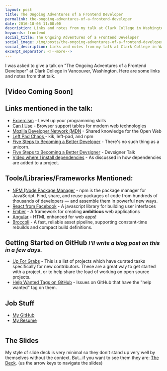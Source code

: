 ```yaml
---
layout: post
title: The Ongoing Adventures of a Frontend Developer
permalink: the-ongoing-adventures-of-a-frontend-developer
date: 2016-10-05 11:00:00
description: Links and notes from my talk at Clark College in Washington.
keywords: frontend
social_title: The Ongoing Adventures of a Frontend Developer
social_image: /img/posts/the-ongoing-adventures-of-a-frontend-developer.jpg
social_description: Links and notes from my talk at Clark College in Washington about what a day in the life of a frontend web developer is like.
excerpt_separator: <!--more-->
---
```


I was asked to give a talk on "The Ongoing Adventures of a Frontend Developer" at Clark College in Vancouver, Washington. Here are some links and notes from that talk.

<!--more-->

## [Video Coming Soon]

## Links mentioned in the talk:
* <a target="_blank" href="http://exercism.io/">Excercism</a> - Level up your programming skills
* <a target="_blank" href="http://caniuse.com/">Can I Use</a> - Browser support tables for modern web technologies
* <a target="_blank" href="https://developer.mozilla.org/en-US/">Mozilla Developer Network (MDN</a> - Shared knowledge for the Open Web
* <a target="_blank" href="http://blog.npmjs.org/post/141577284765/kik-left-pad-and-npm">Left Pad Chaos </a> - kik, left-pad, and npm
* <a target="_blank" href="/five-steps-to-becoming-a-better-developer">Five Steps to Becoming a Better Developer</a> - There's no such thing as a unicorn.
* <a target="_blank" href="/devsigner2016">Five Steps to Becoming a Better Devsigner</a> - Devsigner Talk
* <a target="_blank" href="https://youtu.be/6FN7QU1ZxqA?list=PLHYmM0rBloyTelftsYtk93VgunoYmNkc5">Video where I install dependencies</a> - As discussed in how dependencies are added to a project.

## Tools/Libraries/Frameworks Mentioned:
* <a target="_blank" href="https://www.npmjs.com/">NPM (Node Package Manager</a> - npm is the package manager for JavaScript. Find, share, and reuse packages of code from hundreds of thousands of developers — and assemble them in powerful new ways.
* <a target="_blank" href="https://facebook.github.io/react/">React from Facebook</a> - A javascript library for building user interfaces
* <a target="_blank" href="http://emberjs.com/">Ember</a> - A framework for creating **ambitious** web applications
* <a target="_blank" href="https://angularjs.org/">Angular</a> - HTML enhanced for web apps!
* <a target="_blank" href="https://github.com/broccolijs/broccoli">Broccoli</a> - A fast, reliable asset pipeline, supporting constant-time rebuilds and compact build definitions.

## Getting Started on GitHub <small>*I'll write a blog post on this in a few days.*</small>
* <a target="_blank" href="http://up-for-grabs.net/#/">Up For Grabs</a> - This is a list of projects which have curated tasks specifically for new contributors. These are a great way to get started with a project, or to help share the load of working on open source projects.
* <a target="_blank" href="https://github.com/search?l=&p=2&q=state%3Aopen+label%3Ahelp-wanted&ref=advsearch&type=Issues&utf8=%E2%9C%93">Help Wanted Tags on GitHub</a> - Issues on GitHub that have the "help wanted" tag on them.

## Job Stuff
* <a target="_blank" href="https://github.com/peterramsing">My GitHub</a>
* <a target="_blank" href="http://peter.coffee/static/peter-ramsing-resume.pdf">My Resume</a>

<p style="text-align: center;">
  <img src="{{ site.baseurl }}/img/posts/the-ongoing-adventures-of-a-frontend-developer.jpg" alt="">
</p>

## The Slides
My style of slide deck is very minimal so they don't stand up very well by themselves without the context. But...if you want to see them they are: <a target="_blank" href="http://peter.coffee/static/talks/the-ongoing-adventures-of-a-front-end-developer/#/">The Deck</a>. (us the arrow keys to navigate the slides)
